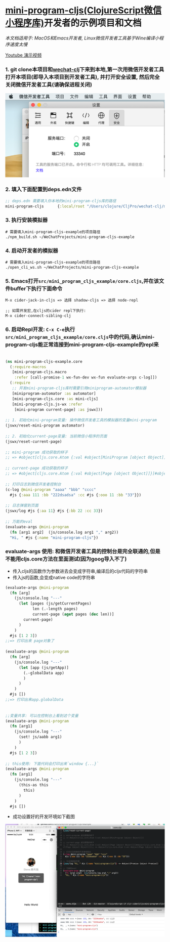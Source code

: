 # [mini-program-cljs(ClojureScript微信小程序库)](https://github.com/chanshunli/wechat-clj/tree/master/mini-program-cljs)开发者的示例项目和文档

*本文档适用于: MacOS和Emacs开发者, Linux微信开发者工具基于Wine编译小程序速度太慢*

[Youtube 演示视频](https://www.youtube.com/watch?v=Rmq3hCjdI6M)

### 1. git clone本项目和[wechat-clj](https://github.com/chanshunli/wechat-clj)下来到本地,第一次用微信开发者工具打开本项目(即导入本项目到开发者工具), 并打开安全设置, 然后完全关闭微信开发者工具(请确保进程关闭)

![Youtube演示视频](https://github.com/chanshunli/mini-program-cljs-example/raw/master/security_settings.png)

### 2. 填入下面配置到deps.edn文件

```clojure
;; deps.edn 需要填入你本地的mini-program-cljs库的路径
mini-program-cljs      {:local/root "/Users/clojure/CljPro/wechat-clj/mini-program-cljs"}

```

### 3. 执行安装模拟器

``` shell
# 需要填入mini-program-cljs-example的项目路径
./npm_build.sh ~/WeChatProjects/mini-program-cljs-example

```

### 4. 启动开发者的模拟器

``` shell
# 需要填入mini-program-cljs-example的项目路径
./open_cli_ws.sh ~/WeChatProjects/mini-program-cljs-example
```

### 5. Emacs打开`src/mini_program_cljs_example/core.cljs`,并在该文件buffer下执行下面命令

``` shell
M-x cider-jack-in-cljs => 选择 shadow-cljs => 选择 node-repl

;; 如需开发宏,在cljs的cider repl下执行:
M-x cider-connect-sibling-clj
```

### 6. 启动Repl开发: `C-x C-e`执行`src/mini_program_cljs_example/core.cljs`中的代码,确认mini-program-cljs能正常连接到mini-program-cljs-example的repl来

``` clojure

(ns mini-program-cljs-example.core
  (:require-macros
   [mini-program-cljs.macro
    :refer [call-promise-1 wx-fun-dev wx-fun evaluate-args c-log]])
  (:require
   ;; 开发mini-program-cljs库时需要引用miniprogram-automator模拟器
   [miniprogram-automator :as automator]
   [mini-program-cljs.core :as mini-cljs]
   [mini-program-cljs.js-wx :refer
    [mini-program current-page] :as jswx]))

;; 1. 初始化mini-program变量: 操作微信开发者工具的模拟器的变量mini-program
(jswx/reset-mini-program automator)

;; 2. 初始化current-page变量: 当前微信小程序的页面
(jswx/reset-current-page)

;; mini-program 成功获取的样子
;; => #object[cljs.core.Atom {:val #object[MiniProgram [object Object]]}]

;; current-page 成功获取的样子
;; => #object[cljs.core.Atom {:val #object[Page [object Object]]}]#object[cljs.core.Atom {:val #object[Page [object Object]]}];; => #object[cljs.core.Atom {:val #object[Page [object Object]]}]

;; 打印日志到微信开发者控制台
(c-log @mini-program "aaaa" "bbb" "cccc"
  #js {:aaa 111 :bb "222dsadsa" :cc #js {:ooo 11 :bb "33"}})

;; 日志弹窗到页面
(jswx/log #js {:aa 11} #js {:bb 22 :cc 33})

;; 万能的eval
(evaluate-args @mini-program
  (fn [arg1 arg2]  (js/console.log arg1 "," arg2))
  "Hi, " #js {:name "mini-program-cljs"})

```

### evaluate-args 使用: 和微信开发者工具的控制台是完全联通的,但是不能用cljs.core方法在里面测试(因为goog导入不了)

* 传入cljs的函数作为参数进去会变成字符串,编译后的cljs代码的字符串
* 传入js的函数,会变成native code的字符串

``` clojure
(evaluate-args @mini-program
  (fn [arg]
    (js/console.log "---"
      (let [pages (js/getCurrentPages)
            len (.-length pages)
            current-page (aget pages (dec len))]
        current-page)
      )
    )
  #js [1 2 3])
;;=> 打印出来 page对象了

(evaluate-args @mini-program
  (fn [arg]
    (js/console.log "---"
      (let [app (js/getApp)]
        (.-globalData app)
        )
      )
    )
  #js [])
;;=> 打印出来app.globalData


;;变量共享: 可以在控制台上看到这个变量
(evaluate-args @mini-program
  (fn [arg1]
    (js/console.log "---"
      (set! js/aabb arg1)
      )
    )
  #js [1 2 3])

;; this使用: 下面代码会打印出来`window {...}`
(evaluate-args @mini-program
  (fn [arg1]
    (js/console.log "---"
      (this-as this
        this)
      )
    )
  #js [])

```

* 成功设置好的开发环境如下截图

![](https://github.com/chanshunli/mini-program-cljs-example/raw/master/mini-program-cljs-example.png)
